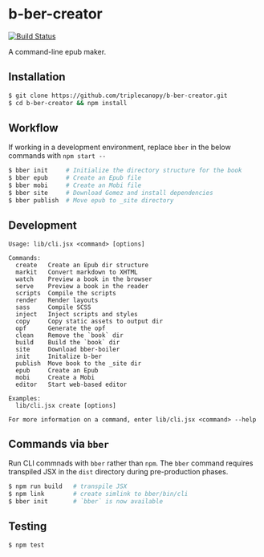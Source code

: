 # b-ber-creator

[![Build Status](https://travis-ci.com/triplecanopy/b-ber-creator.svg?token=d5sXqMpXEby4v8y2wENP&branch=master)](https://travis-ci.com/triplecanopy/b-ber-creator)

A command-line epub maker.

## Installation

```bash
$ git clone https://github.com/triplecanopy/b-ber-creator.git
$ cd b-ber-creator && npm install
```

## Workflow

If working in a development environment, replace `bber` in the below commands with `npm start --`

```bash
$ bber init     # Initialize the directory structure for the book
$ bber epub     # Create an Epub file
$ bber mobi     # Create an Mobi file
$ bber site     # Download Gomez and install dependencies
$ bber publish  # Move epub to _site directory
```

## Development

```
Usage: lib/cli.jsx <command> [options]

Commands:
  create   Create an Epub dir structure
  markit   Convert markdown to XHTML
  watch    Preview a book in the browser
  serve    Preview a book in the reader
  scripts  Compile the scripts
  render   Render layouts
  sass     Compile SCSS
  inject   Inject scripts and styles
  copy     Copy static assets to output dir
  opf      Generate the opf
  clean    Remove the `book` dir
  build    Build the `book` dir
  site     Download bber-boiler
  init     Initalize b-ber
  publish  Move book to the _site dir
  epub     Create an Epub
  mobi     Create a Mobi
  editor   Start web-based editor

Examples:
  lib/cli.jsx create [options]

For more information on a command, enter lib/cli.jsx <command> --help
```

## Commands via `bber`

Run CLI commnads with `bber` rather than `npm`. The `bber` command requires transpiled JSX in the `dist` directory during pre-production phases.

```bash
$ npm run build   # transpile JSX
$ npm link        # create simlink to bber/bin/cli
$ bber init       # `bber` is now available
```

## Testing

```
$ npm test
```

